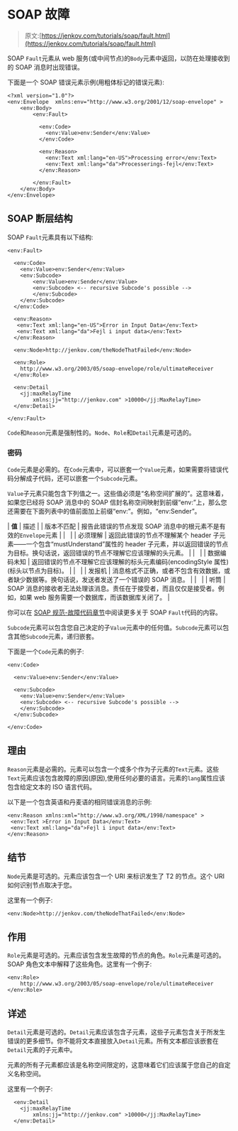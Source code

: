# SOAP 故障

> 原文:[https://jenkov.com/tutorials/soap/fault.html](https://jenkov.com/tutorials/soap/fault.html)

SOAP `Fault`元素从 web 服务(或中间节点)的`Body`元素中返回，以防在处理接收到的 SOAP 消息时出现错误。

下面是一个 SOAP 错误元素示例(用粗体标记的错误元素):

```
<?xml version="1.0"?>
<env:Envelope  xmlns:env="http://www.w3.org/2001/12/soap-envelope" >
    <env:Body>
        <env:Fault>

          <env:Code>
            <env:Value>env:Sender</env:Value>
          </env:Code>

          <env:Reason>
            <env:Text xml:lang="en-US">Processing error</env:Text>
            <env:Text xml:lang="da">Processerings-fejl</env:Text>
          </env:Reason>

        </env:Fault>
    </env:Body>
</env:Envelope>

```

## SOAP 断层结构

SOAP `Fault`元素具有以下结构:

```
<env:Fault>

  <env:Code>
    <env:Value>env:Sender</env:Value>
    <env:Subcode>
        <env:Value>env:Sender</env:Value>
        <env:Subcode> <-- recursive Subcode's possible -->
        </env:Subcode>
    </env:Subcode>
  </env:Code>

  <env:Reason>
   <env:Text xml:lang="en-US">Error in Input Data</env:Text>
   <env:Text xml:lang="da">Fejl i input data</env:Text>
  </env:Reason>

  <env:Node>http://jenkov.com/theNodeThatFailed</env:Node>

  <env:Role>
    http://www.w3.org/2003/05/soap-envelope/role/ultimateReceiver
  </env:Role>

  <env:Detail
    <jj:maxRelayTime
        xmlns:jj="http://jenkov.com" >10000</jj:MaxRelayTime>
  </env:Detail>

</env:Fault>

```

`Code`和`Reason`元素是强制性的。`Node`、`Role`和`Detail`元素是可选的。

### 密码

`Code`元素是必需的。在`Code`元素中，可以嵌套一个`Value`元素，如果需要将错误代码分解成子代码，还可以嵌套一个`Subcode`元素。

`Value`子元素只能包含下列值之一。这些值必须是“名称空间扩展的”。这意味着，如果您已经将 SOAP 消息中的 SOAP 信封名称空间映射到前缀“env:”上，那么您还需要在下面列表中的值前面加上前缀“env:”。例如，“env:Sender”。

| **值** | 描述 |
| 版本不匹配 | 报告此错误的节点发现 SOAP 消息中的根元素不是有效的`Envelope`元素 |
|   |
| 必须理解 | 返回此错误的节点不理解某个 header 子元素——一个包含“mustUnderstand”属性的 header 子元素，并以返回错误的节点为目标。换句话说，返回错误的节点不理解它应该理解的头元素。 |
|   |
| 数据编码未知 | 返回错误的节点不理解它应该理解的标头元素编码(encodingStyle 属性)(标头以节点为目标)。 |
|   |
| 发报机 | 消息格式不正确，或者不包含有效数据，或者缺少数据等。换句话说，发送者发送了一个错误的 SOAP 消息。 |
|   |
| 听筒 | SOAP 消息的接收者无法处理该消息。责任在于接受者，而且仅仅是接受者。例如，如果 web 服务需要一个数据库，而该数据库关闭了。 |

你可以在 [SOAP 规范-故障代码章节](http://www.w3.org/TR/2007/REC-soap12-part1-20070427/#faultcodes)中阅读更多关于 SOAP `Fault`代码的内容。

`Subcode`元素可以包含您自己决定的子`Value`元素中的任何值。`Subcode`元素可以包含其他`Subcode`元素，递归嵌套。

下面是一个`Code`元素的例子:

```
<env:Code>

  <env:Value>env:Sender</env:Value>

  <env:Subcode>
    <env:Value>env:Sender</env:Value>
    <env:Subcode> <-- recursive Subcode's possible -->
    </env:Subcode>
  </env:Subcode>

</env:Code>

```

## 理由

`Reason`元素是必需的。元素可以包含一个或多个作为子元素的`Text`元素。这些`Text`元素应该包含故障的原因(原因),使用任何必要的语言。元素的`lang`属性应该包含给定文本的 ISO 语言代码。

以下是一个包含英语和丹麦语的相同错误消息的示例:

```
<env:Reason xmlns:xml="http://www.w3.org/XML/1998/namespace" >
 <env:Text >Error in Input Data</env:Text>
 <env:Text xml:lang="da">Fejl i input data</env:Text>
</env:Reason>

```

## 结节

`Node`元素是可选的。元素应该包含一个 URI 来标识发生了 T2 的节点。这个 URI 如何识别节点取决于您。

这里有一个例子:

```
<env:Node>http://jenkov.com/theNodeThatFailed</env:Node>

```

## 作用

`Role`元素是可选的。元素应该包含发生故障的节点的角色。`Role`元素是可选的。SOAP 角色文本中解释了这些角色。这里有一个例子:

```
<env:Role>
    http://www.w3.org/2003/05/soap-envelope/role/ultimateReceiver
</env:Role>

```

## 详述

`Detail`元素是可选的。`Detail`元素应该包含子元素，这些子元素包含关于所发生错误的更多细节。你不能将文本直接放入`Detail`元素。所有文本都应该嵌套在`Detail`元素的子元素中。

元素的所有子元素都应该是名称空间限定的，这意味着它们应该属于您自己的自定义名称空间。

这里有一个例子:

```
  <env:Detail
    <jj:maxRelayTime
        xmlns:jj="http://jenkov.com" >10000</jj:MaxRelayTime>
  </env:Detail>

```